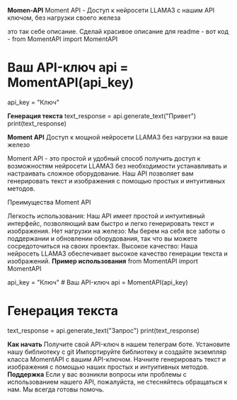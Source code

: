 **Momen-API**
Moment API - Доступ к нейросети LLAMA3 с нашим API ключом, без нагрузки своего железа

это так себе описание. Сделай красивое описание для readme - вот код - from MomentAPI import MomentAPI

# Ваш API-ключ api = MomentAPI(api_key)
api_key = "Ключ" 

**Генерация текста**
text_response = api.generate_text("Привет") print(text_response)


**Moment API**
Доступ к мощной нейросети LLAMA3 без нагрузки на ваше железо

Moment API - это простой и удобный способ получить доступ к возможностям нейросети LLAMA3 без необходимости устанавливать и настраивать сложное оборудование. Наш API позволяет вам генерировать текст и изображения с помощью простых и интуитивных методов.

Преимущества Moment API

Легкость использования: Наш API имеет простой и интуитивный интерфейс, позволяющий вам быстро и легко генерировать текст и изображения.
Нет нагрузки на железо: Мы берем на себя все заботы о поддержании и обновлении оборудования, так что вы можете сосредоточиться на своих проектах.
Высокое качество: Наша нейросеть LLAMA3 обеспечивает высокое качество генерации текста и изображений.
**Пример использования**
from MomentAPI import MomentAPI

api_key = "Ключ"  # Ваш API-ключ
api = MomentAPI(api_key)

# Генерация текста
text_response = api.generate_text("Запрос")
print(text_response)

**Как начать**
Получите свой API-ключ в нашем телеграм боте.
Установите нашу библиотеку с git
Импортируйте библиотеку и создайте экземпляр класса MomentAPI с вашим API-ключом.
Начните генерировать текст и изображения с помощью наших простых и интуитивных методов.
**Поддержка**
Если у вас возникли вопросы или проблемы с использованием нашего API, пожалуйста, не стесняйтесь обращаться к нам. Мы всегда готовы помочь.
